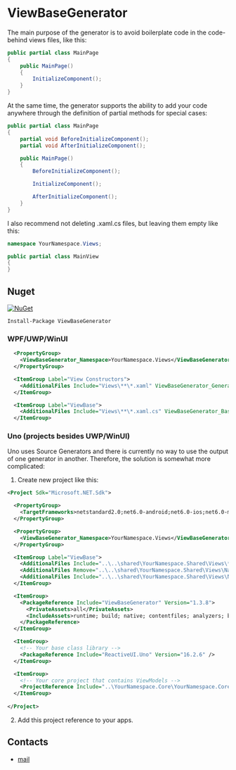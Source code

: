 # ViewBaseGenerator
The main purpose of the generator is to avoid boilerplate code in the code-behind views files, like this:
```cs
public partial class MainPage
{
    public MainPage()
    {
        InitializeComponent();
    }
}
```

At the same time, the generator supports the ability to add your code anywhere through the definition of partial methods for special cases:
```cs
public partial class MainPage
{
    partial void BeforeInitializeComponent();
    partial void AfterInitializeComponent();

    public MainPage()
    {
        BeforeInitializeComponent();

        InitializeComponent();

        AfterInitializeComponent();
    }
}
```

I also recommend not deleting .xaml.cs files, but leaving them empty like this:
```cs
namespace YourNamespace.Views;

public partial class MainView
{
}
```

## Nuget

[![NuGet](https://img.shields.io/nuget/dt/ViewBaseGenerator.svg?style=flat-square&label=ViewBaseGenerator)](https://www.nuget.org/packages/ViewBaseGenerator/)

```
Install-Package ViewBaseGenerator
```

### WPF/UWP/WinUI
```xml
  <PropertyGroup>
    <ViewBaseGenerator_Namespace>YourNamespace.Views</ViewBaseGenerator_Namespace>
  </PropertyGroup>

  <ItemGroup Label="View Constructors">
    <AdditionalFiles Include="Views\**\*.xaml" ViewBaseGenerator_GenerateConstructor="True" />
  </ItemGroup>

  <ItemGroup Label="ViewBase">
    <AdditionalFiles Include="Views\**\*.xaml.cs" ViewBaseGenerator_BaseClass="ReactiveUI.Uno.ReactiveUserControl" ViewBaseGenerator_ViewModelNamespace="YourNamespace.ViewModels" />
  </ItemGroup>
```

### Uno (projects besides UWP/WinUI)
Uno uses Source Generators and there is currently no way to use the output of one generator in another. 
Therefore, the solution is somewhat more complicated:
1. Create new project like this:
```xml
<Project Sdk="Microsoft.NET.Sdk">

  <PropertyGroup>
    <TargetFrameworks>netstandard2.0;net6.0-android;net6.0-ios;net6.0-macos;net6.0-maccatalyst</TargetFrameworks>
  </PropertyGroup>

  <PropertyGroup>
    <ViewBaseGenerator_Namespace>YourNamespace.Views</ViewBaseGenerator_Namespace>
  </PropertyGroup>

  <ItemGroup Label="ViewBase">
    <AdditionalFiles Include="..\..\shared\YourNamespace.Shared\Views\**\*.xaml.cs" ViewBaseGenerator_BaseClass="ReactiveUI.Uno.ReactiveUserControl" ViewBaseGenerator_ViewModelNamespace="YourNamespace.ViewModels" Visible="False" />
    <AdditionalFiles Remove="..\..\shared\YourNamespace.Shared\Views\Navigation\MainView.xaml.cs" />
    <AdditionalFiles Include="..\..\shared\YourNamespace.Shared\Views\Navigation\MainView.xaml.cs" ViewBaseGenerator_BaseClass="ReactiveUI.Uno.ReactivePage" ViewBaseGenerator_ViewModelNamespace="YourNamespace.ViewModels" Visible="False" />
  </ItemGroup>

  <ItemGroup>
    <PackageReference Include="ViewBaseGenerator" Version="1.3.8">
      <PrivateAssets>all</PrivateAssets>
      <IncludeAssets>runtime; build; native; contentfiles; analyzers; buildtransitive</IncludeAssets>
    </PackageReference>
  </ItemGroup>

  <ItemGroup>
    <!-- Your base class library -->
    <PackageReference Include="ReactiveUI.Uno" Version="16.2.6" />
  </ItemGroup>

  <ItemGroup>
    <!-- Your core project that contains ViewModels -->
    <ProjectReference Include="..\YourNamespace.Core\YourNamespace.Core.csproj" />
  </ItemGroup>
	
</Project>
```
2. Add this project reference to your apps.

## Contacts
* [mail](mailto:havendv@gmail.com)
